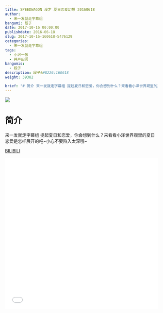 ```yaml
---
title: SPEEDWAGON 漫才 夏日恋爱幻想 20160618
author: 
  - 来一发就走字幕组
bangumi: 段子
date: 2017-10-16 00:00:00
publishdate: 2016-06-18
slug: 2017-10-16-160618-5476129
categories: 
  - 来一发就走字幕组
tags: 
  - 小沢一敬
  - 井戸田润
bangumis: 
  - 段子
description: 段子&#8226;160618
weight: 39382

brief: "# 简介 来一发就走字幕组 提起夏日和恋爱，你会想到什么？来看看小泽世界观里的夏日恋爱是怎样展开的吧~小心不要陷入太深哦~"
---
```


![](https://i.imgur.com/6IUGdYr.jpg)

# 简介  
来一发就走字幕组 提起夏日和恋爱，你会想到什么？来看看小泽世界观里的夏日恋爱是怎样展开的吧~小心不要陷入太深哦~

  [BILIBILI](https://www.bilibili.com/video/av5476129/)


<div class="vcontainer">  <iframe class='video' src="//www.bilibili.com/blackboard/player.html?aid=5476129" width="100%" height="500" frameborder="0" allowfullscreen="allowfullscreen"></iframe></div>
